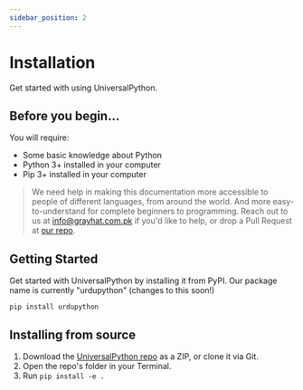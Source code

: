 ```yaml
---
sidebar_position: 2
---
```


# Installation

Get started with using UniversalPython.

## Before you begin...

You will require:
- Some basic knowledge about Python
- Python 3+ installed in your computer
- Pip 3+ installed in your computer

> We need help in making this documentation more accessible to people of different languages, from around the world. And more easy-to-understand for complete beginners to programming. Reach out to us at info@grayhat.com.pk if you'd like to help, or drop a Pull Request at [our repo](https://github.com/UniversalPython/UniversalPython.github.io).

## Getting Started

Get started with UniversalPython by installing it from PyPI. Our package name is currently "urdupython" (changes to this soon!)

```
pip install urdupython
```

## Installing from source
1. Download the [UniversalPython repo](https://github.com/UniversalPython/UniversalPython/) as a ZIP, or clone it via Git.
2. Open the repo's folder in your Terminal.
3. Run ```pip install -e .```

